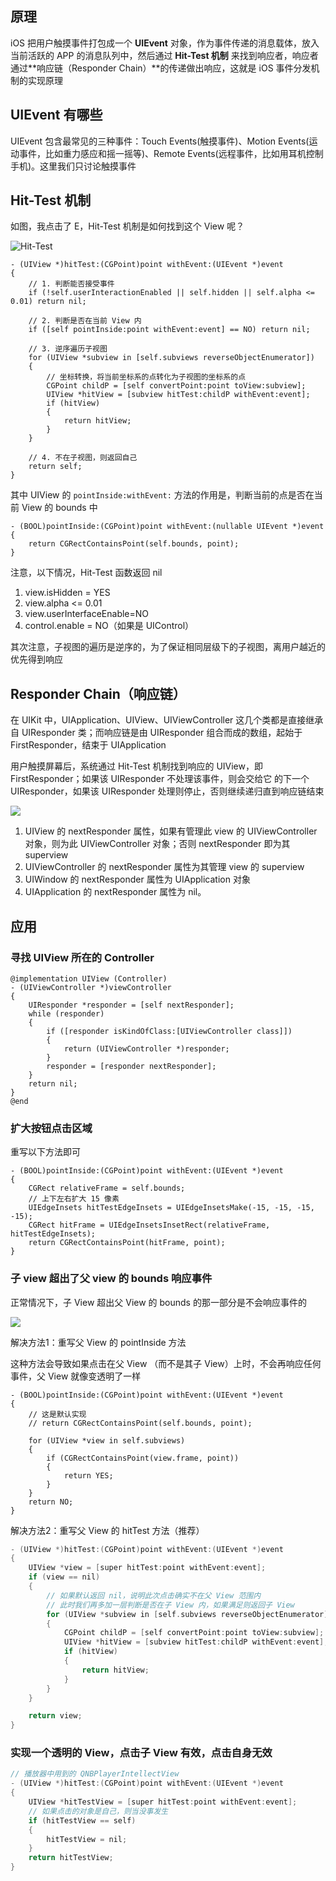 ## 原理
iOS 把用户触摸事件打包成一个 **UIEvent** 对象，作为事件传递的消息载体，放入当前活跃的 APP 的消息队列中，然后通过 **Hit-Test 机制** 来找到响应者，响应者通过**响应链（Responder Chain）**的传递做出响应，这就是 iOS 事件分发机制的实现原理


## UIEvent 有哪些
UIEvent 包含最常见的三种事件：Touch Events(触摸事件)、Motion Events(运动事件，比如重力感应和摇一摇等)、Remote Events(远程事件，比如用耳机控制手机)。这里我们只讨论触摸事件

## Hit-Test 机制
如图，我点击了 E，Hit-Test 机制是如何找到这个 View 呢？

![Hit-Test](https://p1-jj.byteimg.com/tos-cn-i-t2oaga2asx/gold-user-assets/2018/1/12/160e94dac2ffc35c~tplv-t2oaga2asx-zoom-in-crop-mark:3024:0:0:0.awebp)

```objc
- (UIView *)hitTest:(CGPoint)point withEvent:(UIEvent *)event
{
    // 1. 判断能否接受事件
    if (!self.userInteractionEnabled || self.hidden || self.alpha <= 0.01) return nil;

    // 2. 判断是否在当前 View 内
    if ([self pointInside:point withEvent:event] == NO) return nil;

    // 3. 逆序遍历子视图
    for (UIView *subview in [self.subviews reverseObjectEnumerator])
    {
        // 坐标转换，将当前坐标系的点转化为子视图的坐标系的点
        CGPoint childP = [self convertPoint:point toView:subview];
        UIView *hitView = [subview hitTest:childP withEvent:event];
        if (hitView)
        {
            return hitView;
        }
    }

    // 4. 不在子视图，则返回自己
    return self;
}
```

其中 UIView 的 `pointInside:withEvent:` 方法的作用是，判断当前的点是否在当前 View 的 bounds 中

```objc
- (BOOL)pointInside:(CGPoint)point withEvent:(nullable UIEvent *)event
{
    return CGRectContainsPoint(self.bounds, point);
}
```

注意，以下情况，Hit-Test 函数返回 nil

1. view.isHidden = YES
2. view.alpha <= 0.01
3. view.userInterfaceEnable=NO
4. control.enable = NO（如果是 UIControl）

其次注意，子视图的遍历是逆序的，为了保证相同层级下的子视图，离用户越近的优先得到响应

## Responder Chain（响应链）
在 UIKit 中，UIApplication、UIView、UIViewController 这几个类都是直接继承自 UIResponder 类；而响应链是由 UIResponder 组合而成的数组，起始于 FirstResponder，结束于 UIApplication

用户触摸屏幕后，系统通过 Hit-Test 机制找到响应的 UIView，即 FirstResponder；如果该 UIResponder 不处理该事件，则会交给它 的下一个 UIResponder，如果该 UIResponder 处理则停止，否则继续递归直到响应链结束

![](https://p1-jj.byteimg.com/tos-cn-i-t2oaga2asx/gold-user-assets/2018/1/12/160e94dac3b40720~tplv-t2oaga2asx-zoom-in-crop-mark:3024:0:0:0.awebp)

1. UIView 的 nextResponder 属性，如果有管理此 view 的 UIViewController 对象，则为此 UIViewController 对象；否则 nextResponder 即为其 superview
2. UIViewController 的 nextResponder 属性为其管理 view 的 superview
3. UIWindow 的 nextResponder 属性为 UIApplication 对象
4. UIApplication 的 nextResponder 属性为 nil。


## 应用
### 寻找 UIView 所在的 Controller
```objc
@implementation UIView (Controller)
- (UIViewController *)viewController
{
    UIResponder *responder = [self nextResponder];
    while (responder)
    {
        if ([responder isKindOfClass:[UIViewController class]])
        {
            return (UIViewController *)responder;
        }
        responder = [responder nextResponder];
    }
    return nil;
}
@end
```

### 扩大按钮点击区域
重写以下方法即可

```objc
- (BOOL)pointInside:(CGPoint)point withEvent:(UIEvent *)event
{
    CGRect relativeFrame = self.bounds;
    // 上下左右扩大 15 像素
    UIEdgeInsets hitTestEdgeInsets = UIEdgeInsetsMake(-15, -15, -15, -15);
    CGRect hitFrame = UIEdgeInsetsInsetRect(relativeFrame, hitTestEdgeInsets);
    return CGRectContainsPoint(hitFrame, point);
}
```

### 子 view 超出了父 view 的 bounds 响应事件
正常情况下，子 View 超出父 View 的 bounds 的那一部分是不会响应事件的

![](https://upload-images.jianshu.io/upload_images/144142-3b8eacb1afb47c93.png)

解决方法1：重写父 View 的 pointInside 方法

这种方法会导致如果点击在父 View （而不是其子 View）上时，不会再响应任何事件，父 View 就像变透明了一样

```objc
- (BOOL)pointInside:(CGPoint)point withEvent:(UIEvent *)event
{
    // 这是默认实现
    // return CGRectContainsPoint(self.bounds, point);

    for (UIView *view in self.subviews)
    {
        if (CGRectContainsPoint(view.frame, point))
        {
            return YES;
        }
    }
    return NO;
}
```

解决方法2：重写父 View 的 hitTest 方法（推荐）

```cpp
- (UIView *)hitTest:(CGPoint)point withEvent:(UIEvent *)event
{
    UIView *view = [super hitTest:point withEvent:event];
    if (view == nil)
    {
        // 如果默认返回 nil，说明此次点击确实不在父 View 范围内
        // 此时我们再多加一层判断是否在子 View 内，如果满足则返回子 View
        for (UIView *subview in [self.subviews reverseObjectEnumerator])
        {
            CGPoint childP = [self convertPoint:point toView:subview];
            UIView *hitView = [subview hitTest:childP withEvent:event];
            if (hitView)
            {
                return hitView;
            }
        }
    }

    return view;
}
```


### 实现一个透明的 View，点击子 View 有效，点击自身无效
```cpp
// 播放器中用到的 QNBPlayerIntellectView
- (UIView *)hitTest:(CGPoint)point withEvent:(UIEvent *)event
{
    UIView *hitTestView = [super hitTest:point withEvent:event];
    // 如果点击的对象是自己，则当没事发生
    if (hitTestView == self)
    {
        hitTestView = nil;
    }
    return hitTestView;
}
```